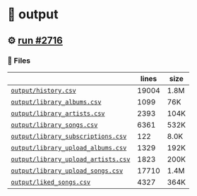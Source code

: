 # 📝  output 

## ⚙️ [run #2716](https://github.com/jwenerd/ytm-dl/actions/runs/11830259430)

### 📁 Files

|                                                                         |lines|size|
|-------------------------------------------------------------------------|-----|----|
|[`output/history.csv` ](output/history.csv)                              |19004|1.8M|
|[`output/library_albums.csv` ](output/library_albums.csv)                |1099 |76K |
|[`output/library_artists.csv` ](output/library_artists.csv)              |2393 |104K|
|[`output/library_songs.csv` ](output/library_songs.csv)                  |6361 |532K|
|[`output/library_subscriptions.csv` ](output/library_subscriptions.csv)  |122  |8.0K|
|[`output/library_upload_albums.csv` ](output/library_upload_albums.csv)  |1329 |192K|
|[`output/library_upload_artists.csv` ](output/library_upload_artists.csv)|1823 |200K|
|[`output/library_upload_songs.csv` ](output/library_upload_songs.csv)    |17710|1.4M|
|[`output/liked_songs.csv` ](output/liked_songs.csv)                      |4327 |364K|